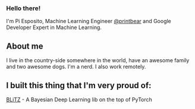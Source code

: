 ### Hello there!

I'm Pi Esposito, Machine Learning Engineer [@printbear](https://github.com/printbear) and Google Developer Expert in Machine Learning.


## About me

I live in the country-side somewhere in the world, have an awesome family and two awesome dogs. I'm a nerd. I also work remotely.



## I built this thing that I'm very proud of:

[BLiTZ](https://github.com/piEsposito/blitz-bayesian-deep-learning/) - A Bayesian Deep Learning lib on the top of PyTorch
